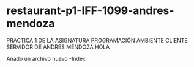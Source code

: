 # restaurant-p1-IFF-1099-andres-mendoza
PRACTICA 1 DE LA ASIGNATURA PROGRAMACIÓN AMBIENTE CLIENTE SERVIDOR DE ANDRES MENDOZA
HOLA

Añado un archivo nuevo -Index
